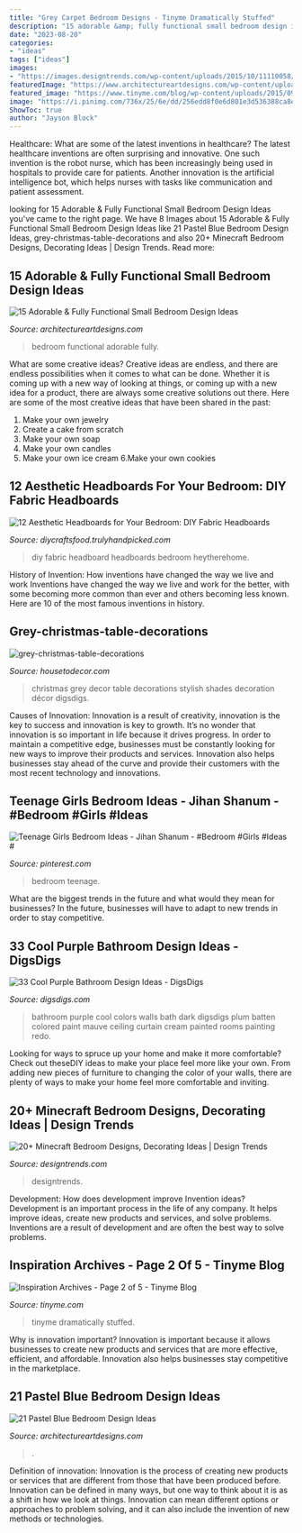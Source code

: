 ```yaml
---
title: "Grey Carpet Bedroom Designs - Tinyme Dramatically Stuffed"
description: "15 adorable &amp; fully functional small bedroom design ideas"
date: "2023-08-20"
categories:
- "ideas"
tags: ["ideas"]
images:
- "https://images.designtrends.com/wp-content/uploads/2015/10/11110058/Minecraft-Single-Bedroom-Idea.png"
featuredImage: "https://www.architectureartdesigns.com/wp-content/uploads/2015/05/424.jpg"
featured_image: "https://www.tinyme.com/blog/wp-content/uploads/2015/09/10-Dramatically-Dark-Kids-Rooms-2-768x1024.jpg"
image: "https://i.pinimg.com/736x/25/6e/dd/256edd8f0e6d801e3d536388ca8ed91e.jpg"
ShowToc: true
author: "Jayson Block"
---
```



Healthcare: What are some of the latest inventions in healthcare?
The latest healthcare inventions are often surprising and innovative. One such invention is the robot nurse, which has been increasingly being used in hospitals to provide care for patients. Another innovation is the artificial intelligence bot, which helps nurses with tasks like communication and patient assessment.

	

		
looking for 15 Adorable &amp; Fully Functional Small Bedroom Design Ideas you've came to the right page. We have 8 Images about 15 Adorable &amp; Fully Functional Small Bedroom Design Ideas like 21 Pastel Blue Bedroom Design Ideas, grey-christmas-table-decorations and also 20+ Minecraft Bedroom Designs, Decorating Ideas | Design Trends. Read more:
		
    
## 15 Adorable &amp; Fully Functional Small Bedroom Design Ideas

<img loading=lazy src="https://www.architectureartdesigns.com/wp-content/uploads/2015/02/335.jpg" onerror="this.onerror=null;this.src='https://tse1.mm.bing.net/th?id=OIP.ppEpWZKflZb2HvNgjvQv6AAAAA&amp;pid=15.1';" alt="15 Adorable &amp; Fully Functional Small Bedroom Design Ideas">

_Source: architectureartdesigns.com_

>bedroom functional adorable fully. 

	

What are some creative ideas?
Creative ideas are endless, and there are endless possibilities when it comes to what can be done. Whether it is coming up with a new way of looking at things, or coming up with a new idea for a product, there are always some creative solutions out there. Here are some of the most creative ideas that have been shared in the past:
1. Make your own jewelry 
2. Create a cake from scratch 
3. Make your own soap 
4. Make your own candles 
5. Make your own ice cream 
6.Make your own cookies 

    
## 12 Aesthetic Headboards For Your Bedroom: DIY Fabric Headboards

<img loading=lazy src="https://diycraftsfood.trulyhandpicked.com/wp-content/uploads/2017/09/How-make-a-fabric-headboard-with-sewing-DIY-.jpg" onerror="this.onerror=null;this.src='https://tse2.mm.bing.net/th?id=OIP.xPVFkGPVs9xb-Zf8Rbp8OgHaLH&amp;pid=15.1';" alt="12 Aesthetic Headboards for Your Bedroom: DIY Fabric Headboards">

_Source: diycraftsfood.trulyhandpicked.com_

>diy fabric headboard headboards bedroom heytherehome. 

	

History of Invention: How inventions have changed the way we live and work
Inventions have changed the way we live and work for the better, with some becoming more common than ever and others becoming less known. Here are 10 of the most famous inventions in history.

    
## Grey-christmas-table-decorations

<img loading=lazy src="https://housetodecor.com/wp-content/uploads/2014/10/grey-christmas-table-decorations.jpg" onerror="this.onerror=null;this.src='https://tse1.mm.bing.net/th?id=OIP.bpkZvshv1lc-lKlwu89GYQHaLG&amp;pid=15.1';" alt="grey-christmas-table-decorations">

_Source: housetodecor.com_

>christmas grey decor table decorations stylish shades decoration décor digsdigs. 

	

Causes of Innovation:
Innovation is a result of creativity, innovation is the key to success and innovation is key to growth. It’s no wonder that innovation is so important in life because it drives progress. In order to maintain a competitive edge, businesses must be constantly looking for new ways to improve their products and services. Innovation also helps businesses stay ahead of the curve and provide their customers with the most recent technology and innovations.

    
## Teenage Girls Bedroom Ideas - Jihan Shanum - #Bedroom #Girls #Ideas #

<img loading=lazy src="https://i.pinimg.com/736x/25/6e/dd/256edd8f0e6d801e3d536388ca8ed91e.jpg" onerror="this.onerror=null;this.src='https://tse4.mm.bing.net/th?id=OIP.WILg1RTUOcA1S4kLjOXXqgHaJ3&amp;pid=15.1';" alt="Teenage Girls Bedroom Ideas - Jihan Shanum - #Bedroom #Girls #Ideas #">

_Source: pinterest.com_

>bedroom teenage. 

	

What are the biggest trends in the future and what would they mean for businesses?
In the future, businesses will have to adapt to new trends in order to stay competitive.

    
## 33 Cool Purple Bathroom Design Ideas - DigsDigs

<img loading=lazy src="http://www.digsdigs.com/photos/purple-bathroom-design-ideas-16.jpg" onerror="this.onerror=null;this.src='https://tse3.mm.bing.net/th?id=OIP.7Bj8p2jWkWQBeReI2UdUcAHaLI&amp;pid=15.1';" alt="33 Cool Purple Bathroom Design Ideas - DigsDigs">

_Source: digsdigs.com_

>bathroom purple cool colors walls bath dark digsdigs plum batten colored paint mauve ceiling curtain cream painted rooms painting redo. 

	

Looking for ways to spruce up your home and make it more comfortable? Check out theseDIY ideas to make your place feel more like your own. From adding new pieces of furniture to changing the color of your walls, there are plenty of ways to make your home feel more comfortable and inviting.

    
## 20+ Minecraft Bedroom Designs, Decorating Ideas | Design Trends

<img loading=lazy src="https://images.designtrends.com/wp-content/uploads/2015/10/11110058/Minecraft-Single-Bedroom-Idea.png" onerror="this.onerror=null;this.src='https://tse3.mm.bing.net/th?id=OIP.vHsL-4qbVZkXst8DveeH9AHaEZ&amp;pid=15.1';" alt="20+ Minecraft Bedroom Designs, Decorating Ideas | Design Trends">

_Source: designtrends.com_

>designtrends. 

	

Development: How does development improve Invention ideas?
Development is an important process in the life of any company. It helps improve ideas, create new products and services, and solve problems. Inventions are a result of development and are often the best way to solve problems.

    
## Inspiration Archives - Page 2 Of 5 - Tinyme Blog

<img loading=lazy src="https://www.tinyme.com/blog/wp-content/uploads/2015/09/10-Dramatically-Dark-Kids-Rooms-2-768x1024.jpg" onerror="this.onerror=null;this.src='https://tse3.mm.bing.net/th?id=OIP.CwVNIU2xyDvZb50kfdXT4QHaJ4&amp;pid=15.1';" alt="Inspiration Archives - Page 2 of 5 - Tinyme Blog">

_Source: tinyme.com_

>tinyme dramatically stuffed. 

	

Why is innovation important?
Innovation is important because it allows businesses to create new products and services that are more effective, efficient, and affordable. Innovation also helps businesses stay competitive in the marketplace.

    
## 21 Pastel Blue Bedroom Design Ideas

<img loading=lazy src="https://www.architectureartdesigns.com/wp-content/uploads/2015/05/424.jpg" onerror="this.onerror=null;this.src='https://tse3.mm.bing.net/th?id=OIP.scZdh5GfCsTwsBctQUagswHaFj&amp;pid=15.1';" alt="21 Pastel Blue Bedroom Design Ideas">

_Source: architectureartdesigns.com_

>. 

	

Definition of innovation:
Innovation is the process of creating new products or services that are different from those that have been produced before. Innovation can be defined in many ways, but one way to think about it is as a shift in how we look at things. Innovation can mean different options or approaches to problem solving, and it can also include the invention of new methods or technologies.

